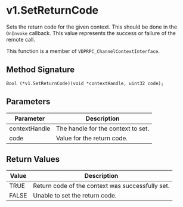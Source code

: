 # v1.SetReturnCode

Sets the return code for the given context. This should be done in the `OnInvoke` callback. This value represents the success or failure of the remote call.
 
This function is a member of `VDPRPC_ChannelContextInterface`.

## Method Signature
```
Bool (*v1.SetReturnCode)(void *contextHandle, uint32 code); 
```

## Parameters

| Parameter | Description |
| --------- | ----------- |
| contextHandle | The handle for the context to set. |
| code | Value for the return code. |

## Return Values

| Value | Description |
| ----- | ----------- |
| TRUE | Return code of the context was successfully set. |
| FALSE | Unable to set the return code. |


